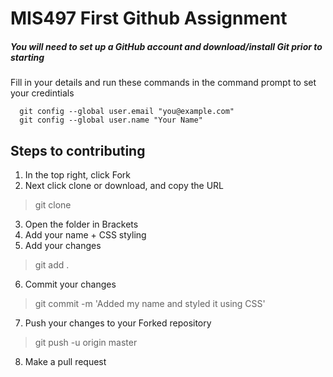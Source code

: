 # MIS497 First Github Assignment

##### You will need to set up a GitHub account and download/install Git prior to starting

Fill in your details and run these commands in the command prompt to set your credintials 
```
  git config --global user.email "you@example.com"
  git config --global user.name "Your Name"

```


## Steps to contributing
1. In the top right, click Fork
2. Next click clone or download, and copy the URL
> git clone <URL>
3. Open the folder in Brackets 
4. Add your name + CSS styling
5. Add your changes
> git add .
6. Commit your changes 
> git commit -m 'Added my name and styled it using CSS'
7. Push your changes to your Forked repository
> git push -u origin master
8. Make a pull request
